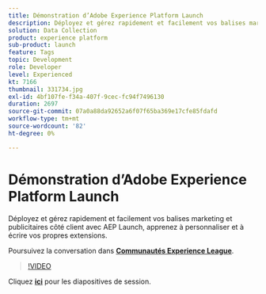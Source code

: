 ```yaml
---
title: Démonstration d’Adobe Experience Platform Launch
description: Déployez et gérez rapidement et facilement vos balises marketing et publicitaires côté client avec AEP Launch, apprenez à personnaliser et à écrire vos propres extensions. Cette session a été diffusée dans le cadre d’un événement de contenu Adobe Developers Live.
solution: Data Collection
product: experience platform
sub-product: launch
feature: Tags
topic: Development
role: Developer
level: Experienced
kt: 7166
thumbnail: 331734.jpg
exl-id: 4bf107fe-f34a-407f-9cec-fc94f7496130
duration: 2697
source-git-commit: 07a0a88da92652a6f07f65ba369e17cfe85fdafd
workflow-type: tm+mt
source-wordcount: '82'
ht-degree: 0%

---
```


# Démonstration d’Adobe Experience Platform Launch

Déployez et gérez rapidement et facilement vos balises marketing et publicitaires côté client avec AEP Launch, apprenez à personnaliser et à écrire vos propres extensions.

Poursuivez la conversation dans **[Communautés Experience League](https://adobe.ly/36Yd3v6)**.

>[!VIDEO](https://video.tv.adobe.com/v/331734/?quality=12&learn=on&hidetitle=true)

Cliquez **[ici](/help/adobe-developers-live/assets/experience-platform-launch-demo.pdf)** pour les diapositives de session.

